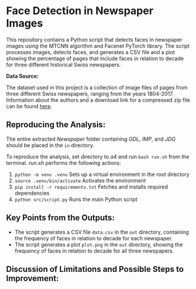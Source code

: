 **Face Detection in Newspaper Images**
=====================================

This repository contains a Python script that detects faces in newspaper images using the MTCNN algorithm and Facenet PyTorch library. The script processes images, detects faces, and generates a CSV file and a plot showing the percentage of pages that include faces in relation to decade for three different historical Swiss newspapers.

**Data Source:**

The dataset used in this project is a collection of image files of pages from three different Swiss newspapers, ranging from the years 1804-2017. Information about the authors and a download link for a compressed zip file can be found [here](https://zenodo.org/records/3706863). <br>

**Reproducing the Analysis:**
------------------------------------

The entire extracted *Newspaper* folder containing *GDL*, *IMP*, and *JDG* should be placed in the `in` directory.

To reproduce the analysis, set directory to *a4* and run ```bash run.sh``` from the terminal. *run.sh* performs the following actions:
1. ```python -m venv .venv``` Sets up a virtual environment in the root directory
2. ```source .venv/bin/activate``` Activates the environment
3. ```pip install -r requirements.txt``` Fetches and installs required dependencies
4. ```python src/script.py``` Runs the main Python script


**Key Points from the Outputs:**
-----------------------------------------

* The script generates a CSV file `data.csv` in the `out` directory, containing the frequency of faces in relation to decade for each newspaper.
* The script generates a plot `plot.png` in the `out` directory, showing the frequency of faces in relation to decade for all three newspapers.

**Discussion of Limitations and Possible Steps to Improvement:**
-----------------------------------------------------------
